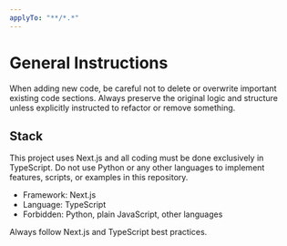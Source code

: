 ```yaml
---
applyTo: "**/*.*"
---
```


# General Instructions

When adding new code, be careful not to delete or overwrite important existing code sections. Always preserve the original logic and structure unless explicitly instructed to refactor or remove something.

## Stack

This project uses Next.js and all coding must be done exclusively in TypeScript. Do not use Python or any other languages to implement features, scripts, or examples in this repository.

- Framework: Next.js
- Language: TypeScript
- Forbidden: Python, plain JavaScript, other languages

Always follow Next.js and TypeScript best practices.
